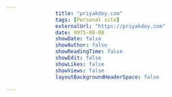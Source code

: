 ---
                title: "priyakdey.com"
                tags: [Personal site]
                externalUrl: "https://priyakdey.com"
                date: 9975-08-08
                showDate: false
                showAuthor: false
                showReadingTime: false
                showEdit: false
                showLikes: false
                showViews: false
                layoutBackgroundHeaderSpace: false
                ---
